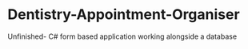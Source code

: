 # Dentistry-Appointment-Organiser
Unfinished- C# form based application working alongside a database
